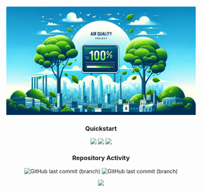 <div align="center">

![](docs/repo/banner.png)

### Quickstart
[![](https://img.shields.io/badge/Docs-Mockups%20etc.-blue?style=for-the-badge)](https://github.com/DubskySteam/AQP/tree/main/docs/)
[![](https://img.shields.io/badge/Timeline-Kanban-orange?style=for-the-badge)](https://github.com/users/DubskySteam/projects/4/views/1)
[![](https://img.shields.io/badge/SmartSocial-Go-lightgreen?style=for-the-badge?logo=java)](https://github.com/users/DubskySteam/AQP/tree/main/backend/projects/SmartSocial)

### Repository Activity
![GitHub last commit (branch)](https://img.shields.io/github/last-commit/DubskySteam/AQP/main?style=for-the-badge&label=Master)
![GitHub last commit (branch)](https://img.shields.io/github/last-commit/DubskySteam/AQP/dev?style=for-the-badge&label=Dev)

[![](https://img.shields.io/badge/Releases-.war-orange?style=for-the-badge)](https://github.com/DubskySteam/AQP/releases)

</div>

